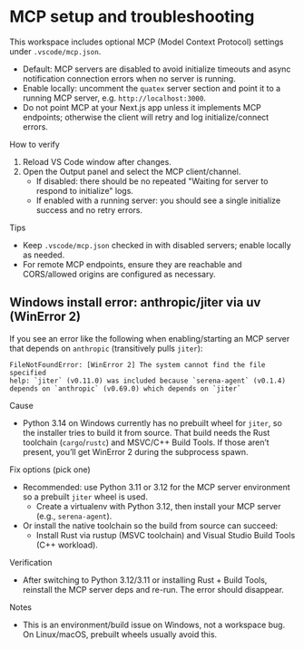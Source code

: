 # MCP setup and troubleshooting

This workspace includes optional MCP (Model Context Protocol) settings under `.vscode/mcp.json`.

- Default: MCP servers are disabled to avoid initialize timeouts and async notification connection errors when no server is running.
- Enable locally: uncomment the `quatex` server section and point it to a running MCP server, e.g. `http://localhost:3000`.
- Do not point MCP at your Next.js app unless it implements MCP endpoints; otherwise the client will retry and log initialize/connect errors.

How to verify
1. Reload VS Code window after changes.
2. Open the Output panel and select the MCP client/channel.
   - If disabled: there should be no repeated "Waiting for server to respond to initialize" logs.
   - If enabled with a running server: you should see a single initialize success and no retry errors.

Tips
- Keep `.vscode/mcp.json` checked in with disabled servers; enable locally as needed.
- For remote MCP endpoints, ensure they are reachable and CORS/allowed origins are configured as necessary.

## Windows install error: anthropic/jiter via uv (WinError 2)

If you see an error like the following when enabling/starting an MCP server that depends on `anthropic` (transitively pulls `jiter`):

```
FileNotFoundError: [WinError 2] The system cannot find the file specified
help: `jiter` (v0.11.0) was included because `serena-agent` (v0.1.4) depends on `anthropic` (v0.69.0) which depends on `jiter`
```

Cause
- Python 3.14 on Windows currently has no prebuilt wheel for `jiter`, so the installer tries to build it from source. That build needs the Rust toolchain (`cargo`/`rustc`) and MSVC/C++ Build Tools. If those aren’t present, you’ll get WinError 2 during the subprocess spawn.

Fix options (pick one)
- Recommended: use Python 3.11 or 3.12 for the MCP server environment so a prebuilt `jiter` wheel is used.
   - Create a virtualenv with Python 3.12, then install your MCP server (e.g., `serena-agent`).
- Or install the native toolchain so the build from source can succeed:
   - Install Rust via rustup (MSVC toolchain) and Visual Studio Build Tools (C++ workload).

Verification
- After switching to Python 3.12/3.11 or installing Rust + Build Tools, reinstall the MCP server deps and re-run. The error should disappear.

Notes
- This is an environment/build issue on Windows, not a workspace bug. On Linux/macOS, prebuilt wheels usually avoid this.
